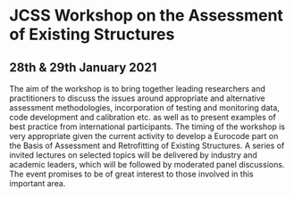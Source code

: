 JCSS Workshop on the Assessment of Existing Structures
============================

## 28th & 29th January 2021

The aim of the workshop is to bring together leading researchers and practitioners to discuss the issues around appropriate and alternative assessment methodologies, incorporation of testing and monitoring data, code development and calibration etc. as well as to present examples of best practice from international participants. The timing of the workshop is very appropriate given the current activity to develop a Eurocode part on the Basis of Assessment and Retrofitting of Existing Structures. A series of invited lectures on selected topics will be delivered by industry and academic leaders, which will be followed by moderated panel discussions. The event promises to be of great interest to those involved in this important area. 